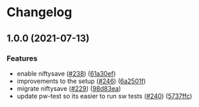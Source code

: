 # Changelog

## 1.0.0 (2021-07-13)


### Features

* enable niftysave ([#238](https://www.github.com/nftstorage/nft.storage/issues/238)) ([61a30ef](https://www.github.com/nftstorage/nft.storage/commit/61a30efea3879ec38ba97d0e5b4d300182b50908))
* improvements to the setup ([#246](https://www.github.com/nftstorage/nft.storage/issues/246)) ([6a2501f](https://www.github.com/nftstorage/nft.storage/commit/6a2501f5c340af87c1571886961920280afec249))
* migrate niftysave ([#229](https://www.github.com/nftstorage/nft.storage/issues/229)) ([98d83ea](https://www.github.com/nftstorage/nft.storage/commit/98d83ea00a26363632ddaa33ab632831218f5a1e))
* update pw-test so its easier to run sw tests ([#240](https://www.github.com/nftstorage/nft.storage/issues/240)) ([5737ffc](https://www.github.com/nftstorage/nft.storage/commit/5737ffcb0323e20b31fdabdd305da075b92a9047))
